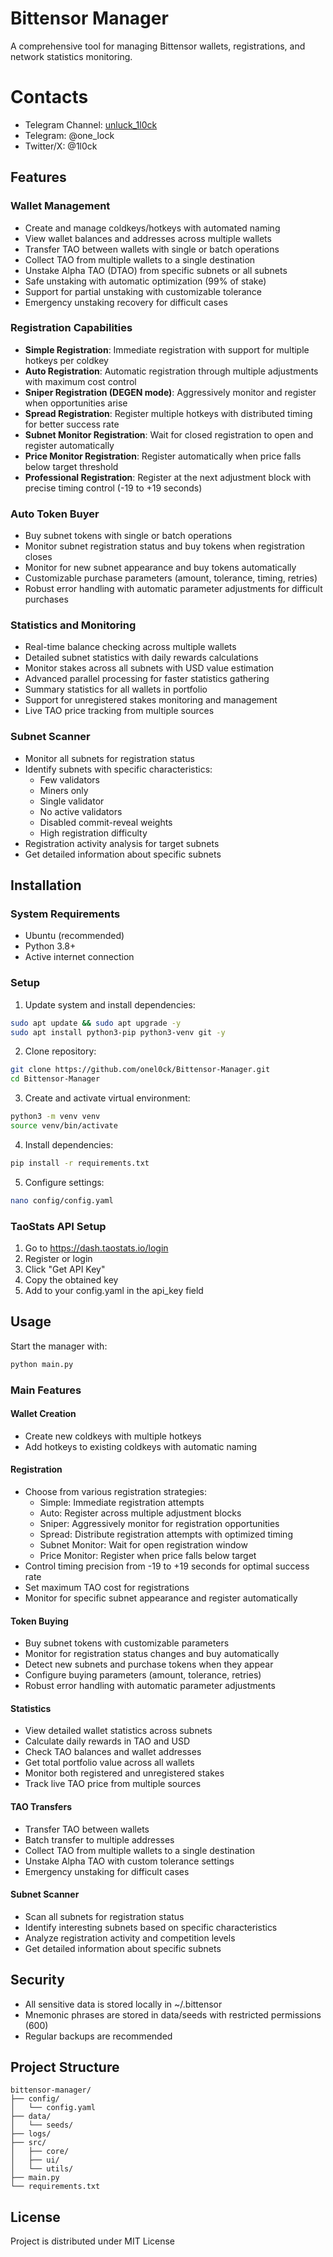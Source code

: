 # Bittensor Manager

A comprehensive tool for managing Bittensor wallets, registrations, and network statistics monitoring.

# Contacts
* Telegram Channel: [unluck_1l0ck](https://t.me/unluck_1l0ck)
* Telegram: @one_lock
* Twitter/X: @1l0ck

## Features

### Wallet Management
- Create and manage coldkeys/hotkeys with automated naming
- View wallet balances and addresses across multiple wallets
- Transfer TAO between wallets with single or batch operations
- Collect TAO from multiple wallets to a single destination
- Unstake Alpha TAO (DTAO) from specific subnets or all subnets
- Safe unstaking with automatic optimization (99% of stake)
- Support for partial unstaking with customizable tolerance
- Emergency unstaking recovery for difficult cases

### Registration Capabilities
- **Simple Registration**: Immediate registration with support for multiple hotkeys per coldkey
- **Auto Registration**: Automatic registration through multiple adjustments with maximum cost control
- **Sniper Registration (DEGEN mode)**: Aggressively monitor and register when opportunities arise
- **Spread Registration**: Register multiple hotkeys with distributed timing for better success rate
- **Subnet Monitor Registration**: Wait for closed registration to open and register automatically
- **Price Monitor Registration**: Register automatically when price falls below target threshold
- **Professional Registration**: Register at the next adjustment block with precise timing control (-19 to +19 seconds)

### Auto Token Buyer
- Buy subnet tokens with single or batch operations
- Monitor subnet registration status and buy tokens when registration closes
- Monitor for new subnet appearance and buy tokens automatically
- Customizable purchase parameters (amount, tolerance, timing, retries)
- Robust error handling with automatic parameter adjustments for difficult purchases

### Statistics and Monitoring
- Real-time balance checking across multiple wallets
- Detailed subnet statistics with daily rewards calculations
- Monitor stakes across all subnets with USD value estimation
- Advanced parallel processing for faster statistics gathering
- Summary statistics for all wallets in portfolio
- Support for unregistered stakes monitoring and management
- Live TAO price tracking from multiple sources

### Subnet Scanner
- Monitor all subnets for registration status
- Identify subnets with specific characteristics:
  - Few validators
  - Miners only
  - Single validator
  - No active validators
  - Disabled commit-reveal weights
  - High registration difficulty
- Registration activity analysis for target subnets
- Get detailed information about specific subnets

## Installation

### System Requirements
- Ubuntu (recommended)
- Python 3.8+
- Active internet connection

### Setup

1. Update system and install dependencies:
```bash
sudo apt update && sudo apt upgrade -y
sudo apt install python3-pip python3-venv git -y
```

2. Clone repository:
```bash
git clone https://github.com/onel0ck/Bittensor-Manager.git
cd Bittensor-Manager
```

3. Create and activate virtual environment:
```bash
python3 -m venv venv
source venv/bin/activate
```

4. Install dependencies:
```bash
pip install -r requirements.txt
```

5. Configure settings:
```bash
nano config/config.yaml
```

### TaoStats API Setup
1. Go to https://dash.taostats.io/login
2. Register or login
3. Click "Get API Key"
4. Copy the obtained key
5. Add to your config.yaml in the api_key field

## Usage

Start the manager with:
```bash
python main.py
```

### Main Features

#### Wallet Creation
- Create new coldkeys with multiple hotkeys
- Add hotkeys to existing coldkeys with automatic naming

#### Registration
- Choose from various registration strategies:
  - Simple: Immediate registration attempts
  - Auto: Register across multiple adjustment blocks
  - Sniper: Aggressively monitor for registration opportunities
  - Spread: Distribute registration attempts with optimized timing
  - Subnet Monitor: Wait for open registration window
  - Price Monitor: Register when price falls below target
- Control timing precision from -19 to +19 seconds for optimal success rate
- Set maximum TAO cost for registrations
- Monitor for specific subnet appearance and register automatically

#### Token Buying
- Buy subnet tokens with customizable parameters
- Monitor for registration status changes and buy automatically
- Detect new subnets and purchase tokens when they appear
- Configure buying parameters (amount, tolerance, retries)
- Robust error handling with automatic parameter adjustments

#### Statistics
- View detailed wallet statistics across subnets
- Calculate daily rewards in TAO and USD
- Check TAO balances and wallet addresses
- Get total portfolio value across all wallets
- Monitor both registered and unregistered stakes
- Track live TAO price from multiple sources

#### TAO Transfers
- Transfer TAO between wallets
- Batch transfer to multiple addresses
- Collect TAO from multiple wallets to a single destination
- Unstake Alpha TAO with custom tolerance settings
- Emergency unstaking for difficult cases

#### Subnet Scanner
- Scan all subnets for registration status
- Identify interesting subnets based on specific characteristics
- Analyze registration activity and competition levels
- Get detailed information about specific subnets

## Security

- All sensitive data is stored locally in ~/.bittensor
- Mnemonic phrases are stored in data/seeds with restricted permissions (600)
- Regular backups are recommended

## Project Structure

```
bittensor-manager/
├── config/
│   └── config.yaml
├── data/
│   └── seeds/
├── logs/
├── src/
│   ├── core/
│   ├── ui/
│   └── utils/
├── main.py
└── requirements.txt
```

## License
Project is distributed under MIT License
